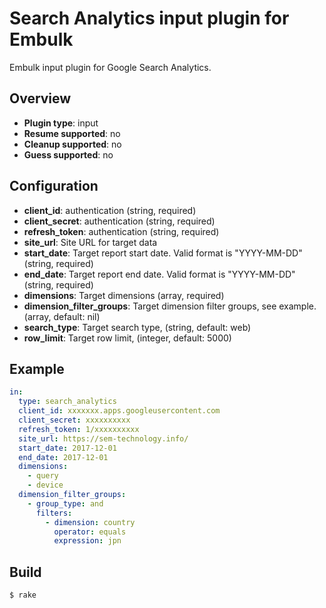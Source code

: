 # Search Analytics input plugin for Embulk

Embulk input plugin for Google Search Analytics.

## Overview
* **Plugin type**: input
* **Resume supported**: no
* **Cleanup supported**: no
* **Guess supported**: no

## Configuration

- **client_id**: authentication (string, required)
- **client_secret**: authentication (string, required)
- **refresh_token**: authentication (string, required)
- **site_url**: Site URL for target data
- **start_date**: Target report start date. Valid format is "YYYY-MM-DD" (string, required)
- **end_date**: Target report end date. Valid format is "YYYY-MM-DD" (string, required)
- **dimensions**: Target dimensions (array, required)
- **dimension_filter_groups**: Target dimension filter groups, see example. (array, default: nil)
- **search_type**: Target search type, (string, default: web)
- **row_limit**: Target row limit, (integer, default: 5000)

## Example

```yaml
in:
  type: search_analytics
  client_id: xxxxxxx.apps.googleusercontent.com
  client_secret: xxxxxxxxxx
  refresh_token: 1/xxxxxxxxxx
  site_url: https://sem-technology.info/
  start_date: 2017-12-01
  end_date: 2017-12-01
  dimensions:
    - query
    - device
  dimension_filter_groups:
    - group_type: and
      filters:
        - dimension: country
          operator: equals
          expression: jpn
```


## Build

```
$ rake
```
